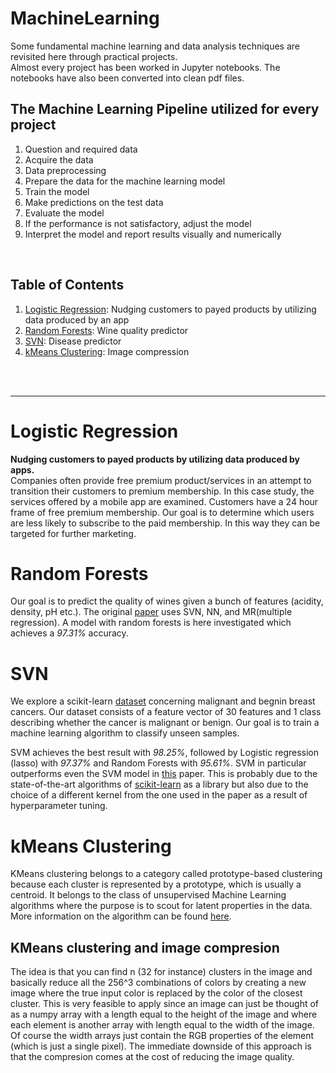 # MachineLearning

Some fundamental machine learning and data analysis techniques are revisited here through practical projects. <br>
Almost every project has been worked in Jupyter notebooks. The notebooks have also been converted into clean pdf files.

## The Machine Learning Pipeline utilized for every project
1. Question and required data
2. Acquire the data
3. Data preprocessing
4. Prepare the data for the machine learning model
5. Train the model
6. Make predictions on the test data
7. Evaluate the model
8. If the performance is not satisfactory, adjust the model
9. Interpret the model and report results visually and numerically
<br>

## Table of Contents
1. [Logistic Regression](#logistic-regression): Nudging customers to payed products by utilizing data produced by an app 
2. [Random Forests](#random-forests): Wine quality predictor
3. [SVN](#sVN): Disease predictor
4. [kMeans Clustering](#kMeans-Clustering): Image compression

<br><br>
<hr>

# Logistic Regression

**Nudging customers to payed products by utilizing data produced by apps.** <br>
Companies often provide free premium product/services in an attempt to transition their customers to premium membership. In this case study, the services offered by a mobile app are examined. Customers have a 24 hour frame of free premium membership.
Our goal is to determine which users are less likely to subscribe to the paid membership. In this way they can be targeted for further marketing.


# Random Forests
Our goal is to predict the quality of wines given a bunch of features (acidity, density, pH etc.). The original [paper](https://www.sciencedirect.com/science/article/pii/S0167923609001377?via%3Dihub) uses SVN, NN, and MR(multiple regression). A model with random forests is here investigated which achieves a *97.31%* accuracy.

# SVN
We explore a scikit-learn [dataset](https://scikit-learn.org/stable/datasets/index.html#breast-cancer-dataset) concerning malignant and begnin breast cancers. Our dataset consists of a feature vector of 30 features and 1 class describing whether the cancer is malignant or benign.
Our goal is to train a machine learning algorithm to classify unseen samples.

SVM achieves the best result with *98.25%*, followed by Logistic regression (lasso) with *97.37%* and Random Forests with *95.61%*. SVM in particular outperforms even the SVM model in [this](https://www.sciencedirect.com/science/article/pii/S1877050916302575) paper. This is probably due to the state-of-the-art algorithms of [scikit-learn](https://scikit-learn.org/stable/index.html) as a library but also due to the choice of a different kernel from the one used in the paper as a result of hyperparameter tuning.

# kMeans Clustering
KMeans clustering belongs to a category called prototype-based clustering because each cluster is represented by a prototype, which is usually a centroid. It belongs to the class of unsupervised Machine Learning algorithms where the purpose is to scout for latent properties in the data. More information on the algorithm can be found [here](https://towardsdatascience.com/k-means-clustering-with-scikit-learn-6b47a369a83c).

## KMeans clustering and image compresion
The idea is that you can find n (32 for instance) clusters in the image and basically reduce all the 256^3 combinations of colors by creating a new image where the true input color is replaced by the color of the closest cluster. This is very feasible to apply since an image can just be thought of as a numpy array with a length equal to the height of the image and where each element is another array with length equal to the width of the image. Of course the width arrays just contain the RGB properties of the element (which is just a single pixel). The immediate downside of this approach is that the compresion comes at the cost of reducing the image quality.

